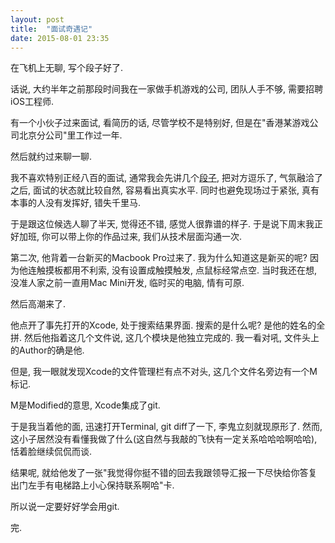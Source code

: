 ```yaml
---
layout: post
title:  "面试奇遇记"
date: 2015-08-01 23:35
---
```


在飞机上无聊, 写个段子好了. 

话说, 大约半年之前那段时间我在一家做手机游戏的公司, 团队人手不够, 需要招聘iOS工程师. 

有一个小伙子过来面试, 看简历的话, 尽管学校不是特别好, 但是在"香港某游戏公司北京分公司"里工作过一年. 

然后就约过来聊一聊. 

我不喜欢特别正经八百的面试, 通常我会先讲几个[段子](https://github.com/tuna/duanzi), 把对方逗乐了, 气氛融洽了之后, 面试的状态就比较自然, 容易看出真实水平. 同时也避免现场过于紧张, 真有本事的人没有发挥好, 错失千里马. 

于是跟这位候选人聊了半天, 觉得还不错, 感觉人很靠谱的样子. 于是说下周末我正好加班, 你可以带上你的作品过来, 我们从技术层面沟通一次. 

第二次, 他背着一台新买的Macbook Pro过来了. 我为什么知道这是新买的呢? 因为他连触摸板都用不利索, 没有设置成触摸触发, 点鼠标经常点空. 当时我还在想, 没准人家之前一直用Mac Mini开发, 临时买的电脑, 情有可原. 

然后高潮来了. 

他点开了事先打开的Xcode, 处于搜索结果界面. 搜索的是什么呢? 是他的姓名的全拼. 然后他指着这几个文件说, 这几个模块是他独立完成的. 我一看对吼, 文件头上的Author的确是他. 

但是, 我一眼就发现Xcode的文件管理栏有点不对头, 这几个文件名旁边有一个M标记. 

M是Modified的意思, Xcode集成了git. 


于是我当着他的面, 迅速打开Terminal, git diff了一下, 李鬼立刻就现原形了. 然而, 这小子居然没有看懂我做了什么(这自然与我敲的飞快有一定关系哈哈哈啊哈哈), 恬着脸继续侃侃而谈. 

结果呢, 就给他发了一张"我觉得你挺不错的回去我跟领导汇报一下尽快给你答复出门左手有电梯路上小心保持联系啊哈"卡. 

所以说一定要好好学会用git. 


完. 


